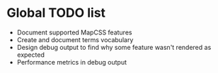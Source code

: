 # Global TODO list

* Document supported MapCSS features
* Create and document terms vocabulary
* Design debug output to find why some feature wasn't rendered as expected
* Performance metrics in debug output

